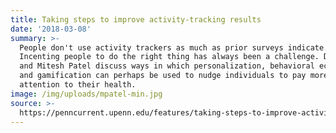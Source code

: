 ```yaml
---
title: Taking steps to improve activity-tracking results
date: '2018-03-08'
summary: >-
  People don't use activity trackers as much as prior surveys indicate.
  Incenting people to do the right thing has always been a challenge. David Asch
  and Mitesh Patel discuss ways in which personalization, behavioral economics
  and gamification can perhaps be used to nudge individuals to pay more
  attention to their health.
image: /img/uploads/mpatel-min.jpg
source: >-
  https://penncurrent.upenn.edu/features/taking-steps-to-improve-activity-tracking-results
---
```


